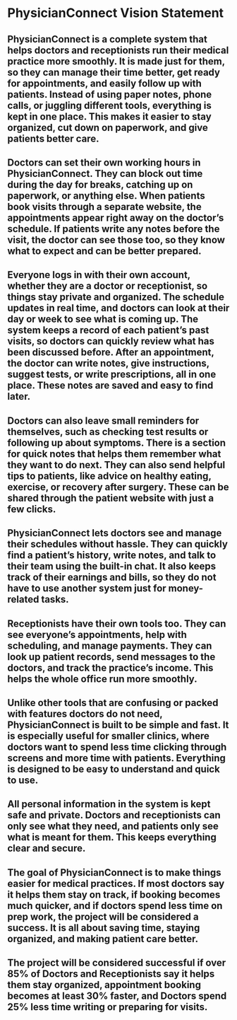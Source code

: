 # PhysicianConnect Vision Statement

## PhysicianConnect is a complete system that helps doctors and receptionists run their medical practice more smoothly. It is made just for them, so they can manage their time better, get ready for appointments, and easily follow up with patients. Instead of using paper notes, phone calls, or juggling different tools, everything is kept in one place. This makes it easier to stay organized, cut down on paperwork, and give patients better care.

##  Doctors can set their own working hours in PhysicianConnect. They can block out time during the day for breaks, catching up on paperwork, or anything else. When patients book visits through a separate website, the appointments appear right away on the doctor’s schedule. If patients write any notes before the visit, the doctor can see those too, so they know what to expect and can be better prepared.

## Everyone logs in with their own account, whether they are a doctor or receptionist, so things stay private and organized. The schedule updates in real time, and doctors can look at their day or week to see what is coming up. The system keeps a record of each patient’s past visits, so doctors can quickly review what has been discussed before. After an appointment, the doctor can write notes, give instructions, suggest tests, or write prescriptions, all in one place. These notes are saved and easy to find later.

## Doctors can also leave small reminders for themselves, such as checking test results or following up about symptoms. There is a section for quick notes that helps them remember what they want to do next. They can also send helpful tips to patients, like advice on healthy eating, exercise, or recovery after surgery. These can be shared through the patient website with just a few clicks.

## PhysicianConnect lets doctors see and manage their schedules without hassle. They can quickly find a patient’s history, write notes, and talk to their team using the built-in chat. It also keeps track of their earnings and bills, so they do not have to use another system just for money-related tasks.

## Receptionists have their own tools too. They can see everyone’s appointments, help with scheduling, and manage payments. They can look up patient records, send messages to the doctors, and track the practice’s income. This helps the whole office run more smoothly.

## Unlike other tools that are confusing or packed with features doctors do not need, PhysicianConnect is built to be simple and fast. It is especially useful for smaller clinics, where doctors want to spend less time clicking through screens and more time with patients. Everything is designed to be easy to understand and quick to use.

## All personal information in the system is kept safe and private. Doctors and receptionists can only see what they need, and patients only see what is meant for them. This keeps everything clear and secure.

## The goal of PhysicianConnect is to make things easier for medical practices. If most doctors say it helps them stay on track, if booking becomes much quicker, and if doctors spend less time on prep work, the project will be considered a success. It is all about saving time, staying organized, and making patient care better.

## The project will be considered successful if over 85% of Doctors and  Receptionists say it helps them stay organized, appointment booking becomes at least 30% faster, and Doctors spend 25% less time writing or preparing for visits.
